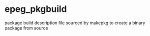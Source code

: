 epeg_pkgbuild
=============

package build description file sourced by makepkg to create a binary package from source